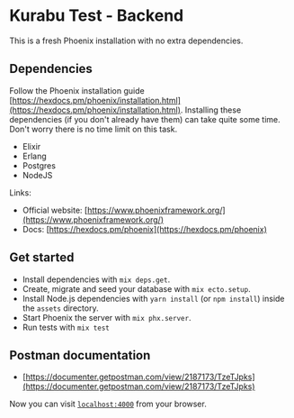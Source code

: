 # Kurabu Test - Backend

This is a fresh Phoenix installation with no extra dependencies.

## Dependencies

Follow the Phoenix installation guide [https://hexdocs.pm/phoenix/installation.html](https://hexdocs.pm/phoenix/installation.html). Installing these dependencies (if you don't already have them) can take quite some time. Don't worry there is no time limit on this task.

- Elixir
- Erlang
- Postgres
- NodeJS

Links:

- Official website: [https://www.phoenixframework.org/](https://www.phoenixframework.org/)
- Docs: [https://hexdocs.pm/phoenix](https://hexdocs.pm/phoenix)

## Get started

- Install dependencies with `mix deps.get`.
- Create, migrate and seed your database with `mix ecto.setup`.
- Install Node.js dependencies with `yarn install` (or `npm install`) inside the `assets` directory.
- Start Phoenix the server with `mix phx.server`.
- Run tests with `mix test`

## Postman documentation
- [https://documenter.getpostman.com/view/2187173/TzeTJpks](https://documenter.getpostman.com/view/2187173/TzeTJpks)

Now you can visit [`localhost:4000`](http://localhost:4000) from your browser.
